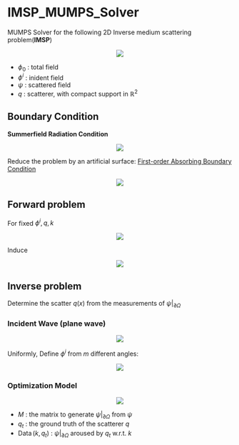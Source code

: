 # IMSP_MUMPS_Solver
MUMPS Solver for the following 2D Inverse medium scattering problem(**IMSP**)  
  
<div align=center>
<img src="https://latex.codecogs.com/svg.image?\begin{aligned}\Delta&space;\phi&plus;k^2(1&plus;q(x))&space;\phi&space;&&space;=0&space;\\\Delta&space;\phi^i&plus;k^2&space;\phi^i&space;&&space;=0&space;\\\phi&space;&&space;=\phi_0&plus;\psi&space;\\\Delta&space;\psi&plus;k^2(1&plus;q)&space;\psi&space;&&space;=-k^2&space;q&space;\phi^i\end{aligned}" >
</div>

- $\phi_0$ : total field
- $\phi^i$ : inident field
- $\psi$ : scattered field
- $q$ : scatterer, with compact support in $\mathbb{R}^2$  
## Boundary Condition
**Summerfield Radiation Condition**  

<div align=center>
<img src="https://latex.codecogs.com/svg.image?\lim&space;_{r&space;\rightarrow&space;\infty}&space;r^{\frac{1}{2}}\left(\frac{\partial&space;\psi}{\partial&space;r}-i&space;k&space;\psi\right)=0,&space;\quad&space;r=|x|" >
</div>  

Reduce the problem by an artificial surface: [First-order Absorbing Boundary Condition](https://www.math.purdue.edu/~lipeijun/paper/2005/Bao_Li_IP_2005.pdf)  

<div align=center>
<img src="https://latex.codecogs.com/svg.image?\frac{\partial&space;\psi}{\partial&space;\nu}-i&space;k&space;\psi=0,&space;\quad&space;\text&space;{&space;on&space;}&space;\partial&space;\Omega" >
</div>

## Forward problem
For fixed $\phi^i,q,k$  

<div align=center>
<img src="https://latex.codecogs.com/svg.image?\begin{aligned}\Delta&space;\psi&plus;k^2(1&plus;q)&space;\psi&space;&&space;=-k^2&space;q&space;\phi^i&space;\quad&space;\text&space;{&space;in&space;}&space;\Omega&space;\\\frac{\partial&space;\psi}{\partial&space;y}-i&space;k&space;\psi&space;&&space;=0,&space;\quad&space;\text&space;{&space;on&space;}&space;\partial&space;\Omega\end{aligned}">
</div>

Induce  


<div align=center>
<img src="https://latex.codecogs.com/svg.image?\psi=\mathcal{F}_0(q)\left(-k^2&space;q&space;\phi^i\right)=-k^2&space;\mathcal{F}_0(q)\left(q&space;\phi^i\right)&space;\triangleq&space;\mathcal{F}_k(q)\left(\phi^i\right)">
</div>

## Inverse problem
Determine the scatter $q(x)$ from the measurements of $\psi|_{\partial \Omega}$  
### Incident Wave (plane wave)

<div align=center>
<img src="https://latex.codecogs.com/svg.image?\phi^i(x,y)&space;=&space;\exp^{i(k_1&space;x&space;&plus;&space;k_2&space;y)},&space;k_1,k_2&space;\in&space;\mathbb{R},&space;k_1^2&plus;k_2^2&space;=&space;k^2">
</div>

Uniformly, Define $\phi^i$ from $m$ different angles:  

<div align=center>
<img src="https://latex.codecogs.com/svg.image?\phi_j^i(x,y)=\exp^{ik(x\cos(\frac{2j}{m})&plus;y\sin(\frac{2j}{m}))},j&space;=&space;0,1,\ldots,m">
</div>

### Optimization Model

<div align=center>
<img src="https://latex.codecogs.com/svg.image?\begin{aligned}\min&space;_q&space;J_{m,\{k\}}(q)&space;&&space;=\frac{1}{2}&space;\sum_{k&space;\in\{k\}}&space;\sum_{j=0}^{m-1}\left\|M&space;\mathcal{F}_k(q)\left(\phi_j^i\right)-\operatorname{Data}\left(q_t\right)\left(k,&space;\phi_j^i\right)\right\|_2^2&space;\\&&space;\approx&space;\frac{1}{2}&space;\sum_{k&space;\in\{k\}}&space;\sum_{j=0}^{m-1}\left\|M&space;\mathcal{F}_k(q)\left(\phi_j^i\right)-M&space;\mathcal{F}_k\left(q_t\right)\left(\phi_j^i\right)\right\|_2^2&space;\\&&space;=\frac{1}{2}&space;\sum_{k&space;\in\{k\}}&space;k^4&space;\sum_{j=0}^{m-1}\left\|M&space;\mathcal{F}_0(q)\left(q&space;\phi_j^i\right)-M&space;\mathcal{F}_0\left(q_t\right)\left(q_t&space;\phi_j^i\right)\right\|_2^2\end{aligned}">
</div>

- $M$ : the matrix to generate $\psi|_{\partial \Omega}$ from $\psi$
- $q_t$ : the ground truth of the scatterer $q$
- $\operatorname{Data}(k,q_t)$ : $\psi|_{\partial \Omega}$ aroused by $q_t$ w.r.t. $k$


